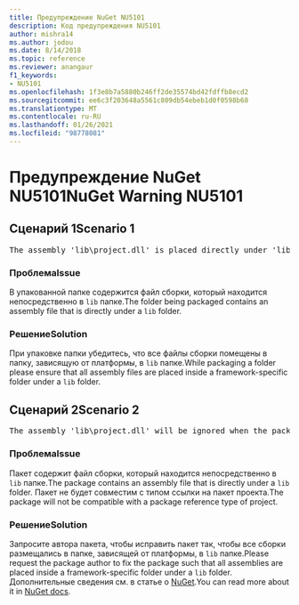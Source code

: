 ```yaml
---
title: Предупреждение NuGet NU5101
description: Код предупреждения NU5101
author: mishra14
ms.author: jodou
ms.date: 8/14/2018
ms.topic: reference
ms.reviewer: anangaur
f1_keywords:
- NU5101
ms.openlocfilehash: 1f3e8b7a5880b246ff2de35574bd42fdffb8ecd2
ms.sourcegitcommit: ee6c3f203648a5561c809db54ebeb1d0f0598b68
ms.translationtype: MT
ms.contentlocale: ru-RU
ms.lasthandoff: 01/26/2021
ms.locfileid: "98778081"
---
```

# <a name="nuget-warning-nu5101"></a><span data-ttu-id="4b46e-103">Предупреждение NuGet NU5101</span><span class="sxs-lookup"><span data-stu-id="4b46e-103">NuGet Warning NU5101</span></span>

## <a name="scenario-1"></a><span data-ttu-id="4b46e-104">Сценарий 1</span><span class="sxs-lookup"><span data-stu-id="4b46e-104">Scenario 1</span></span>
<pre>The assembly 'lib\project.dll' is placed directly under 'lib' folder. It is recommended that assemblies be placed inside a framework-specific folder. Move it into a framework-specific folder.</pre>

### <a name="issue"></a><span data-ttu-id="4b46e-105">Проблема</span><span class="sxs-lookup"><span data-stu-id="4b46e-105">Issue</span></span>

<span data-ttu-id="4b46e-106">В упакованной папке содержится файл сборки, который находится непосредственно в `lib` папке.</span><span class="sxs-lookup"><span data-stu-id="4b46e-106">The folder being packaged contains an assembly file that is directly under a `lib` folder.</span></span>


### <a name="solution"></a><span data-ttu-id="4b46e-107">Решение</span><span class="sxs-lookup"><span data-stu-id="4b46e-107">Solution</span></span>

<span data-ttu-id="4b46e-108">При упаковке папки убедитесь, что все файлы сборки помещены в папку, зависящую от платформы, в `lib` папке.</span><span class="sxs-lookup"><span data-stu-id="4b46e-108">While packaging a folder please ensure that all assembly files are placed inside a framework-specific folder under a `lib` folder.</span></span>


## <a name="scenario-2"></a><span data-ttu-id="4b46e-109">Сценарий 2</span><span class="sxs-lookup"><span data-stu-id="4b46e-109">Scenario 2</span></span>
<pre>The assembly 'lib\project.dll' will be ignored when the package is installed after the migration.</pre>

### <a name="issue"></a><span data-ttu-id="4b46e-110">Проблема</span><span class="sxs-lookup"><span data-stu-id="4b46e-110">Issue</span></span>

<span data-ttu-id="4b46e-111">Пакет содержит файл сборки, который находится непосредственно в `lib` папке.</span><span class="sxs-lookup"><span data-stu-id="4b46e-111">The package contains an assembly file that is directly under a `lib` folder.</span></span> <span data-ttu-id="4b46e-112">Пакет не будет совместим с типом ссылки на пакет проекта.</span><span class="sxs-lookup"><span data-stu-id="4b46e-112">The package will not be compatible with a package reference type of project.</span></span>


### <a name="solution"></a><span data-ttu-id="4b46e-113">Решение</span><span class="sxs-lookup"><span data-stu-id="4b46e-113">Solution</span></span>

<span data-ttu-id="4b46e-114">Запросите автора пакета, чтобы исправить пакет так, чтобы все сборки размещались в папке, зависящей от платформы, в `lib` папке.</span><span class="sxs-lookup"><span data-stu-id="4b46e-114">Please request the package author to fix the package such that all assemblies are placed inside a framework-specific folder under a `lib` folder.</span></span> <span data-ttu-id="4b46e-115">Дополнительные сведения см. в статье о [NuGet](../../consume-packages/migrate-packages-config-to-package-reference.md).</span><span class="sxs-lookup"><span data-stu-id="4b46e-115">You can read more about it in [NuGet docs](../../consume-packages/migrate-packages-config-to-package-reference.md).</span></span>
